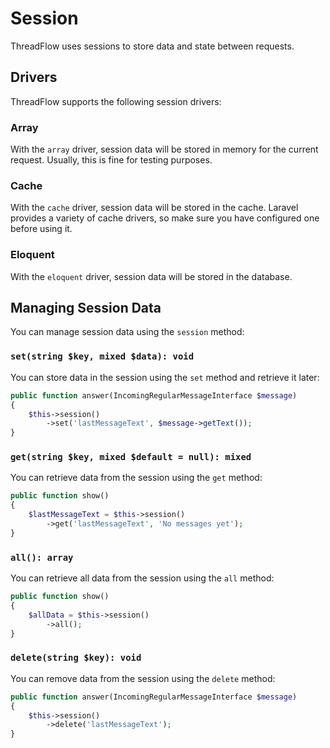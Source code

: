 # Session

ThreadFlow uses sessions to store data and state between requests.

## Drivers

ThreadFlow supports the following session drivers:

### Array

With the `array` driver, session data will be stored in memory for the current request.
Usually, this is fine for testing purposes.

### Cache

With the `cache` driver, session data will be stored in the cache. 
Laravel provides a variety of cache drivers, so make sure you have configured one before using it.

### Eloquent

With the `eloquent` driver, session data will be stored in the database.

## Managing Session Data

You can manage session data using the `session` method:

### `set(string $key, mixed $data): void`

You can store data in the session using the `set` method and retrieve it later:

```php
public function answer(IncomingRegularMessageInterface $message)
{
    $this->session()
        ->set('lastMessageText', $message->getText());
}
```

### `get(string $key, mixed $default = null): mixed`

You can retrieve data from the session using the `get` method:

```php
public function show()
{
    $lastMessageText = $this->session()
        ->get('lastMessageText', 'No messages yet');
}
```

### `all(): array`

You can retrieve all data from the session using the `all` method:

```php
public function show()
{
    $allData = $this->session()
        ->all();
}
```

### `delete(string $key): void`

You can remove data from the session using the `delete` method:

```php
public function answer(IncomingRegularMessageInterface $message)
{
    $this->session()
        ->delete('lastMessageText');
}
```
